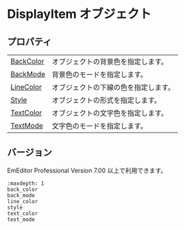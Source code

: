 # DisplayItem オブジェクト

## プロパティ

|     |     |
| --- | --- |
| [BackColor](back_color) | オブジェクトの背景色を指定します。 |
| [BackMode](back_mode) | 背景色のモードを指定します。 |
| [LineColor](line_color) | オブジェクトの下線の色を指定します。 |
| [Style](style) | オブジェクトの形式を指定します。 |
| [TextColor](text_color) | オブジェクトの文字色を指定します。 |
| [TextMode](text_mode) | 文字色のモードを指定します。 |

## バージョン

EmEditor Professional Version 7.00 以上で利用できます。


```{toctree}
:maxdepth: 1
back_color
back_mode
line_color
style
text_color
text_mode
```

